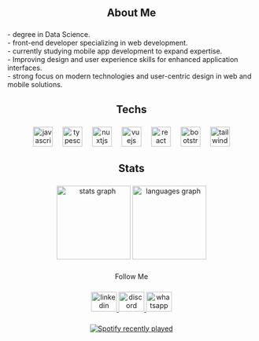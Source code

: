 <h2 align="center">About Me</h2>

###

<p align="left">- degree in Data Science.<br>- front-end developer specializing in web development.<br>- currently studying mobile app development to expand expertise.<br>- Improving design and user experience skills for enhanced application interfaces.<br>- strong focus on modern technologies and user-centric design in web and mobile solutions.</p>

###

<h2 align="center">Techs</h2>

###

<div align="center">
  <img src="https://cdn.jsdelivr.net/gh/devicons/devicon/icons/javascript/javascript-original.svg" height="40" alt="javascript logo"  />
  <img width="12" />
  <img src="https://cdn.jsdelivr.net/gh/devicons/devicon/icons/typescript/typescript-original.svg" height="40" alt="typescript logo"  />
  <img width="12" />
  <img src="https://cdn.jsdelivr.net/gh/devicons/devicon/icons/nuxtjs/nuxtjs-original.svg" height="40" alt="nuxtjs logo"  />
  <img width="12" />
  <img src="https://cdn.jsdelivr.net/gh/devicons/devicon/icons/vuejs/vuejs-original.svg" height="40" alt="vuejs logo"  />
  <img width="12" />
  <img src="https://cdn.jsdelivr.net/gh/devicons/devicon/icons/react/react-original.svg" height="40" alt="react logo"  />
  <img width="12" />
  <img src="https://cdn.jsdelivr.net/gh/devicons/devicon/icons/bootstrap/bootstrap-original.svg" height="40" alt="bootstrap logo"  />
  <img width="12" />
  <img src="https://skillicons.dev/icons?i=tailwind" height="40" alt="tailwindcss logo"  />
</div>

###

<h2 align="center">Stats</h2>

###

<div align="center">
  <img src="https://github-readme-stats.vercel.app/api?username=heitorschleder&hide_title=false&hide_rank=false&show_icons=true&include_all_commits=true&count_private=true&disable_animations=false&theme=vue-dark&locale=en&hide_border=true&order=1" height="150" alt="stats graph"  />
  <img src="https://github-readme-stats.vercel.app/api/top-langs?username=heitorschleder&locale=en&hide_title=false&layout=compact&card_width=320&langs_count=6&theme=vue-dark&hide_border=true&order=2" height="150" alt="languages graph"  />
</div>

###

<p align="center">Follow Me</p>

###

<div align="center">
  <a href="https://www.linkedin.com/in/heitor-de-oliveira-schleder-10345a1ab/" target="_blank">
    <img src="https://raw.githubusercontent.com/maurodesouza/profile-readme-generator/master/src/assets/icons/social/linkedin/default.svg" width="52" height="40" alt="linkedin logo"  />
  </a>
  <a href="heitorschleder" target="_blank">
    <img src="https://raw.githubusercontent.com/maurodesouza/profile-readme-generator/master/src/assets/icons/social/discord/default.svg" width="52" height="40" alt="discord logo"  />
  </a>
  <a href="https://wa.me/48999022083" target="_blank">
    <img src="https://raw.githubusercontent.com/maurodesouza/profile-readme-generator/master/src/assets/icons/social/whatsapp/default.svg" width="52" height="40" alt="whatsapp logo"  />
  </a>
</div>

###

<div align="center">
  <a href="https://open.spotify.com/user/yw5ec8gk56keigiewe3bur5hc">
    <img src="https://spotify-recently-played-readme.vercel.app/api?user=yw5ec8gk56keigiewe3bur5hc&count=3" alt="Spotify recently played"  />
  </a>
</div>

###
